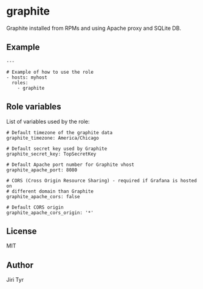 graphite
========

Graphite installed from RPMs and using Apache proxy and SQLite DB.


Example
-------

```
---

# Example of how to use the role
- hosts: myhost
  roles:
    - graphite
```


Role variables
--------------

List of variables used by the role:

```
# Default timezone of the graphite data
graphite_timezone: America/Chicago

# Default secret key used by Graphite
graphite_secret_key: TopSecretKey

# Default Apache port number for Graphite vhost
graphite_apache_port: 8080

# CORS (Cross Origin Resource Sharing) - required if Grafana is hosted on
# different domain than Graphite
graphite_apache_cors: false

# Default CORS origin
graphite_apache_cors_origin: '*'
```


License
-------

MIT


Author
------

Jiri Tyr
